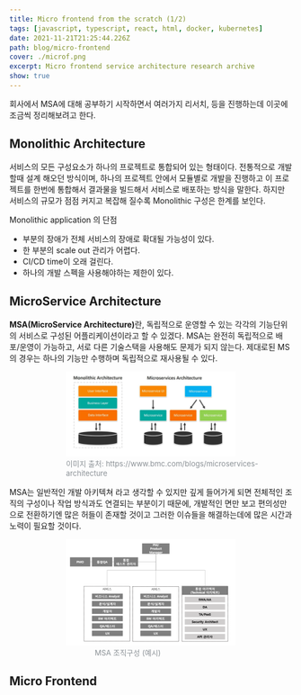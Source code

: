 ```yaml
---
title: Micro frontend from the scratch (1/2)
tags: [javascript, typescript, react, html, docker, kubernetes]
date: 2021-11-21T21:25:44.226Z
path: blog/micro-frontend
cover: ./microf.png
excerpt: Micro frontend service architecture research archive
show: true
---
```

회사에서 MSA에 대해 공부하기 시작하면서 여러가지 리서치,  등을 진행하는데 이곳에 조금씩 정리해보려고 한다.

## Monolithic Architecture
서비스의 모든 구성요소가 하나의 프로젝트로 통합되어 있는 형태이다. 전통적으로 개발할때 설계 해오던 방식이며, 하나의 프로젝트 안에서 모듈별로 개발을 진행하고 이 프로젝트를 한번에 통합해서 결과물을 빌드해서 서비스로 배포하는 방식을 말한다. 하지만 서비스의 규모가 점점 커지고 복잡해 질수록 Monolithic 구성은 한계를 보인다.

Monolithic application 의 단점
- 부분의 장애가 전체 서비스의 장애로 확대될 가능성이 있다.
- 한 부분의 scale out 관리가 어렵다.
- CI/CD time이 오래 걸린다.
- 하나의 개발 스펙을 사용해야하는 제한이 있다.

## MicroService Architecture
<strong>MSA(MicroService Architecture)</strong>란, 독립적으로 운영할 수 있는 각각의 기능단위의 서비스로 구성된 어플리케이션이라고 할 수 있겠다. MSA는 완전히 독립적으로 배포/운영이 가능하고, 서로 다른 기술스택을 사용해도 문제가 되지 않는다. 
제대로된 MS의 경우는 하나의 기능만 수행하며 독립적으로 재사용될 수 있다.

<div style="width: 60%;margin-bottom: 15px; margin-left:auto; margin-right: auto;">
<img src="./mono-vs-msa.png"/>
<div style="width:400px;margin-left:auto; margin-right: auto;font-size:13px; color:#8b9196">이미지 출처: https://www.bmc.com/blogs/microservices-architecture</div>
</div>

MSA는 일반적인 개발 아키텍쳐 라고 생각할 수 있지만 깊게 들어가게 되면 전체적인 조직의 구성이나 작업 방식과도 연결되는 부분이기 때문에, 개발적인 면만 보고 편의성만으로 전환하기엔 많은 허들이 존재할 것이고 그러한 이슈들을 해결하는데에 많은 시간과 노력이 필요할 것이다.  
<div style="width: 60%;margin-bottom: 15px; margin-left:auto; margin-right: auto;">
  <img src="./organization.png"/>
  <div style="width:200px;margin-left:auto; margin-right: auto;font-size:13px;color:#8b9196">MSA 조직구성 (예시)</div>
</div>

## Micro Frontend 

